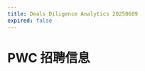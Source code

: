 ```yaml
---
title: Deals Diligence Analytics 20250609
expired: false
---
```


# PWC 招聘信息

<JobPostingTable job-posting-json-path="pwc/data/deals-diligence-analytics-20250609.json" />
